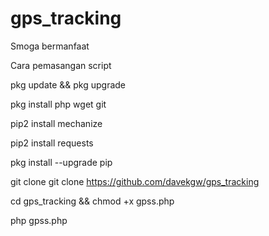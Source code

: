 # gps_tracking

Smoga bermanfaat

Cara pemasangan script
                                      
pkg update && pkg upgrade

pkg install php wget git

pip2 install mechanize

pip2 install requests

pkg install --upgrade pip

git clone git clone https://github.com/davekgw/gps_tracking

cd gps_tracking && chmod +x gpss.php

php gpss.php

